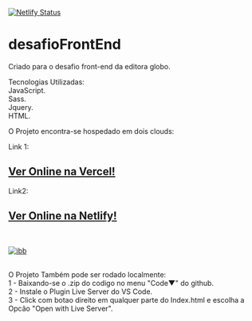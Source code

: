 [![Netlify Status](https://api.netlify.com/api/v1/badges/880a0ab0-a648-4f84-909e-b0d10712f536/deploy-status)](https://app.netlify.com/sites/desafiofrontendglobo/deploys) <br>

# desafioFrontEnd

 Criado para o desafio front-end da editora globo. <br>

Tecnologias Utilizadas: <br>
JavaScript. <br>
Sass. <br>
Jquery. <br>
HTML. <br>

O Projeto encontra-se hospedado em dois clouds: <br>

Link 1: <br>
<a href="https://desafio-front-end.vercel.app/"><h2><b>Ver Online na Vercel!</b></h2></a> 

Link2: <br>
<a href="https://desafiofrontendglobo.netlify.app/"><h2><b>Ver Online na Netlify!</b></h2></a> 

<br>

<a href="https://i.ibb.co/yN8rfKV/minutopic.jpg"><img src="https://i.ibb.co/yN8rfKV/minutopic.jpg" title="ibb" /></a>


<br>
O Projeto Também pode ser rodado localmente: <br>
1 - Baixando-se o .zip do codigo no menu "Code▼" do github. <br>
2 - Instale o Plugin Live Server do VS Code. <br>
3 - Click com botao direito em qualquer parte do Index.html e escolha a Opcão "Open with Live Server".
